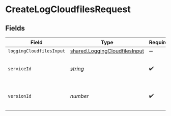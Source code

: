 # CreateLogCloudfilesRequest


## Fields

| Field                                                                          | Type                                                                           | Required                                                                       | Description                                                                    | Example                                                                        |
| ------------------------------------------------------------------------------ | ------------------------------------------------------------------------------ | ------------------------------------------------------------------------------ | ------------------------------------------------------------------------------ | ------------------------------------------------------------------------------ |
| `loggingCloudfilesInput`                                                       | [shared.LoggingCloudfilesInput](../../models/shared/loggingcloudfilesinput.md) | :heavy_minus_sign:                                                             | N/A                                                                            |                                                                                |
| `serviceId`                                                                    | *string*                                                                       | :heavy_check_mark:                                                             | Alphanumeric string identifying the service.                                   | SU1Z0isxPaozGVKXdv0eY                                                          |
| `versionId`                                                                    | *number*                                                                       | :heavy_check_mark:                                                             | Integer identifying a service version.                                         | 1                                                                              |